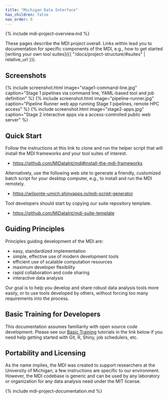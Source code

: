 ```yaml
---
title: "Michigan Data Interface"
has_children: false
nav_order: 0
---
```

<!--- edit the title above with the short name of your repository, 
      e.g, "My Pipelines", which will appear on the menu tab item -->

<!-- please do not alter the next line -->
{% include mdi-project-overview.md %} 


These pages describe the MDI project overall.
Links within lead you to documentation for 
specific components of the MDI, e.g., how to get started
[writing your own tool suites]({{ "/docs/project-structure/#suites" | relative_url }}).

## Screenshots

{% include screenshot.html 
   image="stage1-command-line.jpg" 
   caption="Stage 1 pipelines via command line, YAML-based tool and job definition" %}
{% include screenshot.html 
   image="pipeline-runner.jpg" 
   caption="Pipeline Runner web app running Stage 1 pipelines, remote HPC access" %}
{% include screenshot.html 
   image="stage2-apps.jpg" 
   caption="Stage 2 interactive apps via a access-controlled public web server" %}

## Quick Start

Follow the instructions at this link to clone and run the helper script that 
will install the MDI frameworks and your tool suites of interest.

- <https://github.com/MiDataInt/mdi#install-the-mdi-frameworks>

Alternatively, use the following web site to generate a friendly, customized batch 
script for your desktop computer, e.g., to install and run the MDI remotely.

- <https://wilsonte-umich.shinyapps.io/mdi-script-generator>

Tool developers should start by copying our suite repository template.

- <https://github.com/MiDataInt/mdi-suite-template>

## Guiding Principles

Principles guiding development of the MDI are:

- easy, standardized implementation
- simple, effective use of modern development tools
- efficient use of scalable computation resources
- maximum developer flexibility
- rapid collaboration and code sharing
- interactive data analysis

Our goal is to help you develop and share robust
data analysis tools more easily, or to use tools developed by others,
without forcing too many requirements into the process. 

## Basic Training for Developers

This documentation assumes familiarity with open source
code development. Please see our 
[Basic Training](https://midataint.github.io/mdi-basic-training) tutorials 
in the link below if you need help getting started with Git, R,
Shiny, job schedulers, etc.

## Portability and Licensing

As the name implies, the MDI was created to support researchers
at the University of Michigan; a few instructions are specific 
to our environment. However, the MDI codebase is generic and can 
be used by any laboratory or organization for any data analysis need
under the MIT license.


<!-- please do not alter the next line -->
{% include mdi-project-documentation.md %}
